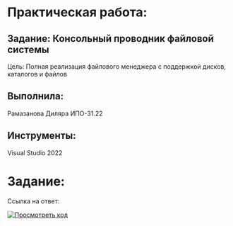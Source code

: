 # Практическая работа:
## Задание: Консольный проводник файловой системы
Цель: Полная реализация файлового менеджера с поддержкой дисков, каталогов и файлов

## Выполнила: 
Рамазанова Диляра ИПО-31.22
## Инструменты:
Visual Studio 2022

# Задание:

Ссылка на ответ:

[![Просмотреть код](https://img.shields.io/badge/💻_Ответ-4285F4?style=for-the-badge&logo=csharp&logoColor=white)](https://github.com/wienwe/DyadyaRyuba/blob/main/HomeworkForRyubakov/Консольный%20проводник%20файловой%20системы/ConsoleProvider.cs)
